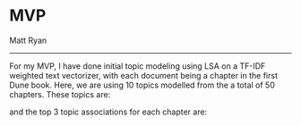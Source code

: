 # MVP
Matt Ryan
___

For my MVP, I have done initial topic modeling using LSA on a TF-IDF weighted text vectorizer, with each document being a chapter in the first Dune book. Here, we are using 10 topics modelled from the a total of 50 chapters. These topics are:



and the top 3 topic associations for each chapter are:
